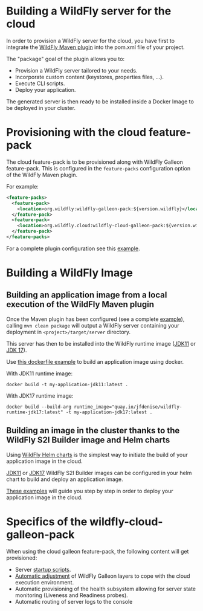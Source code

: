 # Building a WildFly server for the cloud

In order to provision a WildFly server for the cloud, you have first to integrate the [WildFly Maven plugin](https://github.com/wildfly/wildfly-maven-plugin/)
into the pom.xml file of your project.

The "package" goal of the plugin allows you to:

* Provision a WildFly server tailored to your needs.
* Incorporate custom content (keystores, properties files, ...).
* Execute CLI scripts.
* Deploy your application.

The generated server is then ready to be installed inside a Docker Image to be deployed in your cluster.

# Provisioning with the cloud feature-pack

The cloud feature-pack is to be provisioned along with WildFly Galleon feature-pack. This is configured in the ``feature-packs`` configuration option 
of the WildFly Maven plugin.

For example:

```xml
<feature-packs>
  <feature-pack>
    <location>org.wildfly:wildfly-galleon-pack:${version.wildfly}</location>
  </feature-pack>
  <feature-pack>
    <location>org.wildfly.cloud:wildfly-cloud-galleon-pack:${version.wildfly.cloud.galleon.pack}</location>
  </feature-pack>
</feature-packs>
```

For a complete plugin configuration see this [example](https://github.com/wildfly/wildfly-s2i/blob/v2/test/test-app/pom.xml).

# Building a WildFly Image

## Building an application image from a local execution of the WildFly Maven plugin

Once the Maven plugin has been configured (see a complete [example](https://github.com/wildfly/wildfly-s2i/blob/v2/test/test-app/pom.xml)), 
calling ``mvn clean package`` will output a WildFly server containing your deployment in ``<project>/target/server`` directory.
 
This server has then to be installed into the WildFly runtime image ([JDK11](https://quay.io/repository/jfdenise/wildfly-runtime-jdk11) or 
[JDK 17](https://quay.io/repository/jfdenise/wildfly-runtime-jdk17)). 

Use [this dockerfile example](examples/Dockerfile) 
to build an application image using docker.

With JDK11 runtime image:

```
docker build -t my-application-jdk11:latest .
```

With JDK17 runtime image:

```
docker build --build-arg runtime_image="quay.io/jfdenise/wildfly-runtime-jdk17:latest" -t my-application-jdk17:latest .
```

## Building an image in the cluster thanks to the WildFly S2I Builder image and Helm charts

Using [WildFly Helm charts](https://github.com/wildfly/wildfly-charts) is the simplest way to initiate the build of your application image in the cloud. 

[JDK11](https://quay.io/repository/jfdenise/wildfly-s2i-jdk11) or [JDK17](https://quay.io/repository/jfdenise/wildfly-s2i-jdk17) 
WildFly S2I Builder images can be configured in your helm chart to build and deploy an application image.

[These examples](https://github.com/wildfly/wildfly-s2i/tree/v2/examples) will guide you step by step in order to deploy your application image in the cloud.

# Specifics of the wildfly-cloud-galleon-pack

When using the cloud galleon feature-pack, the following content will get provisioned:
* Server [startup scripts](launch.md).
* [Automatic adjustment](layers.md) of WildFly Galleon layers to cope with the cloud execution environment.
* Automatic provisioning of the health subsystem allowing for server state monitoring (Liveness and Readiness probes).
* Automatic routing of server logs to the console

